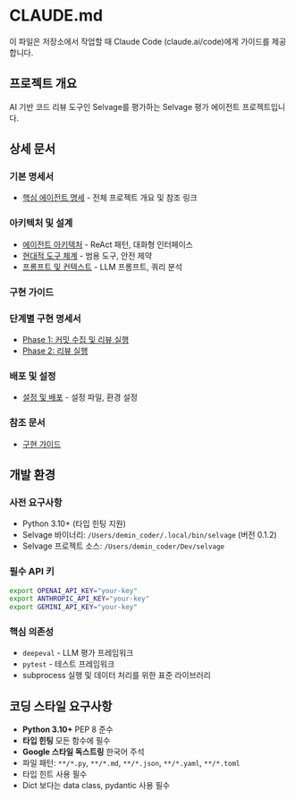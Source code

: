 # CLAUDE.md

이 파일은 저장소에서 작업할 때 Claude Code (claude.ai/code)에게 가이드를 제공합니다.

## 프로젝트 개요

AI 기반 코드 리뷰 도구인 Selvage를 평가하는 Selvage 평가 에이전트 프로젝트입니다.

## 상세 문서

### 기본 명세서
- [핵심 에이전트 명세](docs/specs/01-agent-core-specifications.md) - 전체 프로젝트 개요 및 참조 링크

### 아키텍처 및 설계
- [에이전트 아키텍처](docs/architecture/agent-architecture.md) - ReAct 패턴, 대화형 인터페이스
- [현대적 도구 체계](docs/architecture/modern-agent-tools.md) - 범용 도구, 안전 제약
- [프롬프트 및 컨텍스트](docs/architecture/prompts-and-context.md) - LLM 프롬프트, 쿼리 분석

### 구현 가이드


### 단계별 구현 명세서
- [Phase 1: 커밋 수집 및 리뷰 실행](docs/specs/02-commit-collection.md)
- [Phase 2: 리뷰 실행](docs/specs/03-review-execution.md)

### 배포 및 설정
- [설정 및 배포](docs/deployment/configuration-deployment.md) - 설정 파일, 환경 설정

### 참조 문서
- [구현 가이드](docs/rules/selvage-eval-implementation-guide.md)

## 개발 환경

### 사전 요구사항
- Python 3.10+ (타입 힌팅 지원)
- Selvage 바이너리: `/Users/demin_coder/.local/bin/selvage` (버전 0.1.2)
- Selvage 프로젝트 소스: `/Users/demin_coder/Dev/selvage`

### 필수 API 키
```bash
export OPENAI_API_KEY="your-key"
export ANTHROPIC_API_KEY="your-key" 
export GEMINI_API_KEY="your-key"
```

### 핵심 의존성
- `deepeval` - LLM 평가 프레임워크
- `pytest` - 테스트 프레임워크
- subprocess 실행 및 데이터 처리를 위한 표준 라이브러리

## 코딩 스타일 요구사항

- **Python 3.10+** PEP 8 준수
- **타입 힌팅** 모든 함수에 필수
- **Google 스타일 독스트링** 한국어 주석
- 파일 패턴: `**/*.py`, `**/*.md`, `**/*.json`, `**/*.yaml`, `**/*.toml`
- 타입 힌트 사용 필수
- Dict 보다는 data class, pydantic 사용 필수